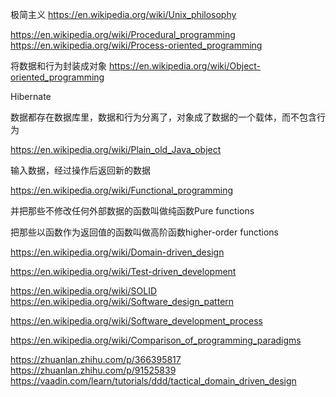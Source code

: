 
极简主义
https://en.wikipedia.org/wiki/Unix_philosophy

https://en.wikipedia.org/wiki/Procedural_programming
https://en.wikipedia.org/wiki/Process-oriented_programming

将数据和行为封装成对象
https://en.wikipedia.org/wiki/Object-oriented_programming

Hibernate

数据都存在数据库里，数据和行为分离了，对象成了数据的一个载体，而不包含行为

https://en.wikipedia.org/wiki/Plain_old_Java_object

输入数据，经过操作后返回新的数据

https://en.wikipedia.org/wiki/Functional_programming

并把那些不修改任何外部数据的函数叫做纯函数Pure functions

把那些以函数作为返回值的函数叫做高阶函数higher-order functions

https://en.wikipedia.org/wiki/Domain-driven_design

https://en.wikipedia.org/wiki/Test-driven_development


https://en.wikipedia.org/wiki/SOLID
https://en.wikipedia.org/wiki/Software_design_pattern


https://en.wikipedia.org/wiki/Software_development_process

https://en.wikipedia.org/wiki/Comparison_of_programming_paradigms

https://zhuanlan.zhihu.com/p/366395817
https://zhuanlan.zhihu.com/p/91525839
https://vaadin.com/learn/tutorials/ddd/tactical_domain_driven_design
